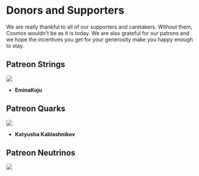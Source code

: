 # Donors and Supporters

We are really thankful to all of our supporters and caretakers. Without them, Cosmos wouldn't be as it is today. We are also grateful for our patrons and we hope the incentives you get for your generosity make you happy enough to stay.

## Patreon Strings

![](../.gitbook/assets/string.png)

* **EminaKoju**

## Patreon Quarks

![](../.gitbook/assets/quark.png)

* **Katyusha Kablashnikov**

## Patreon Neutrinos

![](../.gitbook/assets/neutrino.png)
